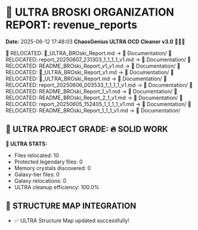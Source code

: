 # 🌌 ULTRA BROSKI ORGANIZATION REPORT: revenue_reports
**Date:** 2025-06-12 17:48:03
**ChaosGenius ULTRA OCD Cleaner v3.0** 🧠💜🌌

📁 RELOCATED: 🌌_ULTRA_BROski_Report.md → 📝 Documentation/
📁 RELOCATED: report_20250607_231303_1_1_1_1_v1.md → 📝 Documentation/
📁 RELOCATED: README_BROski_Report_v1_v1.md → 📝 Documentation/
📁 RELOCATED: 🌌_ULTRA_BROski_Report_v1.md → 📝 Documentation/
📁 RELOCATED: 🌌_ULTRA_BROski_Report.md → 📝 Documentation/
📁 RELOCATED: report_20250606_003533_1_1_1_1_v1.md → 📝 Documentation/
📁 RELOCATED: README_BROski_Report_1_v1.md → 📝 Documentation/
📁 RELOCATED: README_BROski_Report_2_1_v1.md → 📝 Documentation/
📁 RELOCATED: report_20250605_152405_1_1_1_1_v1.md → 📝 Documentation/
📁 RELOCATED: README_BROski_Report_1_1_1_v1.md → 📝 Documentation/

## 🌌 ULTRA PROJECT GRADE: 🔥 SOLID WORK
**🧠 ULTRA STATS:**
- Files relocated: 10
- Protected legendary files: 0
- Memory crystals discovered: 0
- Galaxy-tier files: 0
- Galaxy relocations: 0
- ULTRA cleanup efficiency: 100.0%

## 🔄 STRUCTURE MAP INTEGRATION
- ✅ ULTRA Structure Map updated successfully!
